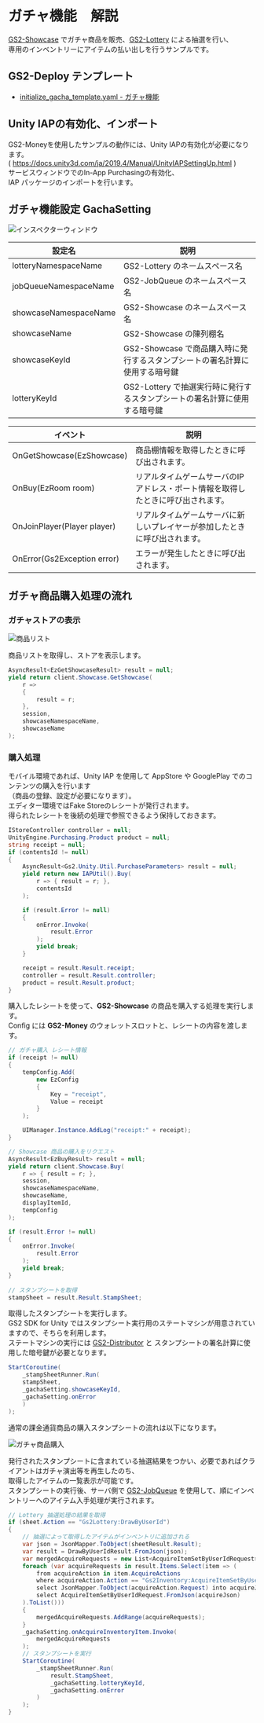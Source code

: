 # ガチャ機能　解説

[GS2-Showcase](https://app.gs2.io/docs/index.html#gs2-showcase) でガチャ商品を販売、[GS2-Lottery](https://app.gs2.io/docs/index.html#gs2-lottery) による抽選を行い、  
専用のインベントリーにアイテムの払い出しを行うサンプルです。

## GS2-Deploy テンプレート

- [initialize_gacha_template.yaml - ガチャ機能](../Templates/initialize_gacha_template.yaml)

## Unity IAPの有効化、インポート

GS2-Moneyを使用したサンプルの動作には、Unity IAPの有効化が必要になります。  
( https://docs.unity3d.com/ja/2019.4/Manual/UnityIAPSettingUp.html )  
サービスウィンドウでのIn-App Purchasingの有効化、  
IAP パッケージのインポートを行います。

## ガチャ機能設定 GachaSetting

![インスペクターウィンドウ](Gacha.png)

| 設定名 | 説明 |
|---|---|
| lotteryNamespaceName | GS2-Lottery のネームスペース名 |
| jobQueueNamespaceName | GS2-JobQueue のネームスペース名 |
| showcaseNamespaceName | GS2-Showcase のネームスペース名 |
| showcaseName | GS2-Showcase の陳列棚名 |
| showcaseKeyId | GS2-Showcase で商品購入時に発行するスタンプシートの署名計算に使用する暗号鍵 |
| lotteryKeyId | GS2-Lottery で抽選実行時に発行するスタンプシートの署名計算に使用する暗号鍵 |

| イベント | 説明 |
|---|---|
| OnGetShowcase(EzShowcase) | 商品棚情報を取得したときに呼び出されます。 |
| OnBuy(EzRoom room) | リアルタイムゲームサーバのIPアドレス・ポート情報を取得したときに呼び出されます。 |
| OnJoinPlayer(Player player) | リアルタイムゲームサーバに新しいプレイヤーが参加したときに呼び出されます。 |
| OnError(Gs2Exception error) | エラーが発生したときに呼び出されます。 |

## ガチャ商品購入処理の流れ

### ガチャストアの表示

![商品リスト](GachaList.png)

商品リストを取得し、ストアを表示します。
```c#
AsyncResult<EzGetShowcaseResult> result = null;
yield return client.Showcase.GetShowcase(
    r =>
    {
        result = r;
    },
    session,
    showcaseNamespaceName,
    showcaseName
);
```

### 購入処理

モバイル環境であれば、Unity IAP を使用して AppStore や GooglePlay でのコンテンツの購入を行います  
（商品の登録、設定が必要になります）。  
エディター環境ではFake Storeのレシートが発行されます。  
得られたレシートを後続の処理で参照できるよう保持しておきます。
```c#
IStoreController controller = null;
UnityEngine.Purchasing.Product product = null;
string receipt = null;
if (contentsId != null)
{
    AsyncResult<Gs2.Unity.Util.PurchaseParameters> result = null;
    yield return new IAPUtil().Buy(
        r => { result = r; },
        contentsId
    );

    if (result.Error != null)
    {
        onError.Invoke(
            result.Error
        );
        yield break;
    }

    receipt = result.Result.receipt;
    controller = result.Result.controller;
    product = result.Result.product;
}
```

購入したレシートを使って、__GS2-Showcase__ の商品を購入する処理を実行します。  
Config には __GS2-Money__ のウォレットスロットと、レシートの内容を渡します。
```c#
// ガチャ購入 レシート情報
if (receipt != null)
{
    tempConfig.Add(
        new EzConfig
        {
            Key = "receipt", 
            Value = receipt
        }
    );

    UIManager.Instance.AddLog("receipt:" + receipt);
}
```

```c#
// Showcase 商品の購入をリクエスト
AsyncResult<EzBuyResult> result = null;
yield return client.Showcase.Buy(
    r => { result = r; },
    session,
    showcaseNamespaceName,
    showcaseName,
    displayItemId,
    tempConfig
);

if (result.Error != null)
{
    onError.Invoke(
        result.Error
    );
    yield break;
}
                
// スタンプシートを取得
stampSheet = result.Result.StampSheet;
```
取得したスタンプシートを実行します。  
GS2 SDK for Unity ではスタンプシート実行用のステートマシンが用意されていますので、そちらを利用します。  
ステートマシンの実行には [GS2-Distributor](https://app.gs2.io/docs/index.html#gs2-distributor) と スタンプシートの署名計算に使用した暗号鍵が必要となります。

```c#
StartCoroutine(
    _stampSheetRunner.Run(
    stampSheet,
    _gachaSetting.showcaseKeyId,
    _gachaSetting.onError
    )
);
```

通常の課金通貨商品の購入スタンプシートの流れは以下になります。

![ガチャ商品購入](GachaStore.png)

発行されたスタンプシートに含まれている抽選結果をつかい、必要であればクライアントはガチャ演出等を再生したのち、  
取得したアイテムの一覧表示が可能です。  
スタンプシートの実行後、サーバ側で [GS2-JobQueue](https://app.gs2.io/docs/index.html#gs2-jobqueue) を使用して、順にインベントリーへのアイテム入手処理が実行されます。

```c#
// Lottery 抽選処理の結果を取得
if (sheet.Action == "Gs2Lottery:DrawByUserId")
{
    // 抽選によって取得したアイテムがインベントリに追加される
    var json = JsonMapper.ToObject(sheetResult.Result);
    var result = DrawByUserIdResult.FromJson(json);
    var mergedAcquireRequests = new List<AcquireItemSetByUserIdRequest>();
    foreach (var acquireRequests in result.Items.Select(item => (
        from acquireAction in item.AcquireActions 
        where acquireAction.Action == "Gs2Inventory:AcquireItemSetByUserId" 
        select JsonMapper.ToObject(acquireAction.Request) into acquireJson 
        select AcquireItemSetByUserIdRequest.FromJson(acquireJson)
    ).ToList()))
    {
        mergedAcquireRequests.AddRange(acquireRequests);
    }
    _gachaSetting.onAcquireInventoryItem.Invoke(
        mergedAcquireRequests
    );
    // スタンプシートを実行
    StartCoroutine(
        _stampSheetRunner.Run(
            result.StampSheet,
            _gachaSetting.lotteryKeyId,
            _gachaSetting.onError
        )
    );
}
```